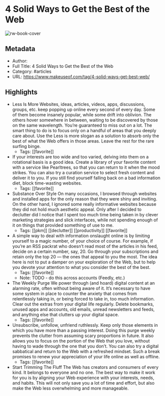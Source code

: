 # 4 Solid Ways to Get the Best of the Web

![rw-book-cover](https://readwise-assets.s3.amazonaws.com/static/images/article2.74d541386bbf.png)

## Metadata
- Author: 
- Full Title: 4 Solid Ways to Get the Best of the Web
- Category: #articles
- URL: https://www.makeuseof.com/tag/4-solid-ways-get-best-web/

## Highlights
- Less Is More
  Websites, ideas, articles, videos, apps, discussions, groups, etc. keep popping up online every second of every day. Some of them become insanely popular, while some drift into oblivion. The others hover somewhere in between, waiting to be discovered by those on the same wavelength. You’re guaranteed to miss out on a lot.
  The smart thing to do is to focus only on a handful of areas that you deeply care about. Use the Less is more slogan as a solution to absorb only the best of what the Web offers in those areas. Leave the rest for the rare surfing binge.
    - Tags: [[favorite]] 
- If your interests are too wide and too varied, delving into them on a rotational basis is a good idea. Create a library of your favorite content with a service like Pearltrees, so that you can return to it when the mood strikes. You can also try a curation service to select fresh content and deliver it to you. If you still find yourself falling back on a bad information diet, block time-wasting websites.
    - Tags: [[favorite]] 
- Substance Over Style
  On many occasions, I browsed through websites and installed apps for the only reason that they were shiny and inviting. On the other hand, I ignored some really informative websites because they did not hold much aesthetic appeal. Only after I decided to declutter did I notice that I spent too much time being taken in by clever marketing strategies and slick interfaces, while not spending enough of it on things that provided something of use to me.
    - Tags: [[pkm]] [[declutter]] [[productivity]] [[favorite]] 
- A simple way to deal with information onslaught online is by limiting yourself to a magic number, of your choice of course. For example, if you’re an RSS packrat who doesn’t read most of the articles in his feed, decide on a certain number, say, 20. Go through your subscriptions and retain only the top 20 — the ones that appeal to you the most. The idea here is not to put a damper on your exploration of the Web, but to help you devote your attention to what you consider the best of the best.
    - Tags: [[favorite]] 
    - Note: TODO - do this across accounts (Feedly, etc.)
- The Weekly Purge
  We power through (and hoard) digital content at an alarming rate, often without being aware of it. It’s necessary to have some system in place to counter the anxiety that comes from relentlessly taking in, or being forced to take in, too much information. Clear out the extras from your digital life regularly. Delete bookmarks, unused apps and accounts, old emails, unread newsletters and feeds, and anything else that clutters up your digital space.
    - Tags: [[favorite]] 
- Unsubscribe, unfollow, unfriend ruthlessly. Keep only those elements in which you have more than a passing interest. Doing this purge weekly prevents the clutter from assuming scary proportions in future. It also allows you to focus on the portion of the Web that you love, without having to wade through the one that you don’t. You can also try a digital sabbatical and return to the Web with a refreshed mindset. Such a break promises to renew your appreciation of your life online as well as offline.
    - Tags: [[favorite]] 
- Start Trimming The Fluff
  The Web has creators and consumers of every kind. It belongs to everyone and no one. The best way to make it work for you is by aligning your Web experience with your interests, needs, and habits. This will not only save you a lot of time and effort, but also make the Web less overwhelming and more manageable.
